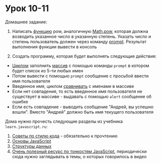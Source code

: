 # Урок 10-11

Домашнее задание:

1. Написать [функцию](https://learn.javascript.ru/function-basics) pow, аналогичную [Math.pow](http://javascript.ru/Math-pow), которая должна возводить указанное число в указанную степень. Указать число и степень пользователь должен через команду [prompt](https://learn.javascript.ru/uibasic). Результат выполнения функции вывести в консоль

2. Создать программу, которая будет выполнять следующие действия:

- [Циклом](https://learn.javascript.ru/array#перебор-элементов) заполнить [массив](https://learn.javascript.ru/array) с помощью команды `prompt` в котором будет список из 5-ти любых имен
- Потом вывести с помощью `prompt` сообщение с просьбой ввести имя пользователя
- Введенное имя, циклом [сравнивать](https://learn.javascript.ru/ifelse) с именами в массиве
- Если нет совпадения, то есть введенное имя пользователя не существует в массиве - выдавать с помощью `alert` сообщение об ошибке
- Если есть совпадение - выводить сообщение "Андрей, вы успешно вошли". Вместо "Андрей" должно быть имя текущего пользователя

Дома нужно прочесть следующие разделы из учебника `learn.javascript.ru`:

1. [Советы по стилю кода](https://learn.javascript.ru/coding-style) - обязательно к прочтению
2. [Основы JavaScript](https://learn.javascript.ru/first-steps)
3. [Структуры данных](https://learn.javascript.ru/data-structures)
4. [Очень полезный ресурс по тонкостям JavaScript](http://bonsaiden.github.io/JavaScript-Garden/ru/), периодически сюда нужно заглядывать в темы, о которых говорилось в видео

